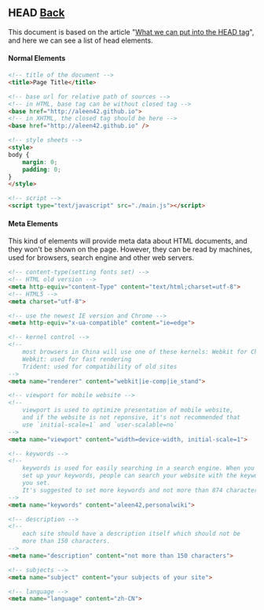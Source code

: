 ## HEAD [Back](./../HTML.md)

This document is based on the article "[What we can put into the HEAD tag](https://github.com/joshbuchea/HEAD)", and here we can see a list of head elements.

#### Normal Elements

```html
<!-- title of the document -->
<title>Page Title</title>

<!-- base url for relative path of sources -->
<!-- in HTML, base tag can be without closed tag -->
<base href="http://aleen42.github.io">
<!-- in XHTML, the closed tag should be here -->
<base href="http://aleen42.github.io" />

<!-- style sheets -->
<style>
body {
    margin: 0; 
    padding: 0;
}
</style>

<!-- script -->
<script type="text/javascript" src="./main.js"></script>
```

#### Meta Elements

This kind of elements will provide meta data about HTML documents, and they won't be shown on the page. However, they can be read by machines, used for browsers, search engine and other web servers.

```html
<!-- content-type(setting fonts set) -->
<!-- HTML old version -->
<meta http-equiv="content-Type" content="text/html;charset=utf-8">
<!-- HTML5 -->
<meta charset="utf-8">

<!-- use the newest IE version and Chrome -->
<meta http-equiv="x-ua-compatible" content="ie=edge">

<!-- kernel control -->
<!-- 
    most browsers in China will use one of these kernels: Webkit for Chrome or Trident for IE.
    Webkit: used for fast rendering
    Trident: used for compatibility of old sites
-->
<meta name="renderer" content="webkit|ie-comp|ie_stand">

<!-- viewport for mobile website -->
<!--
    viewport is used to optimize presentation of mobile website, 
    and if the website is not reponsive, it's not recommended that 
    use `initial-scale=1` and `user-scalable=no`
-->
<meta name="viewport" content="width=device-width, initial-scale=1">

<!-- keywords -->
<!--
    keywords is used for easily searching in a search engine. When you
    set up your keywords, people can search your website with the keywords
    you set.
    It's suggested to set more keywords and not more than 874 characters.
-->
<meta name="keywords" content="aleen42,personalwiki">

<!-- description -->
<!--
    each site should have a description itself which should not be
    more than 150 characters.
-->
<meta name="description" content="not more than 150 characters">

<!-- subjects -->
<meta name="subject" content="your subjects of your site">

<!-- language -->
<meta name="language" content="zh-CN">
```